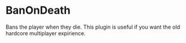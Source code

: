 # BanOnDeath
Bans the player when they die. This plugin is useful if you want the old hardcore multiplayer expirience.
